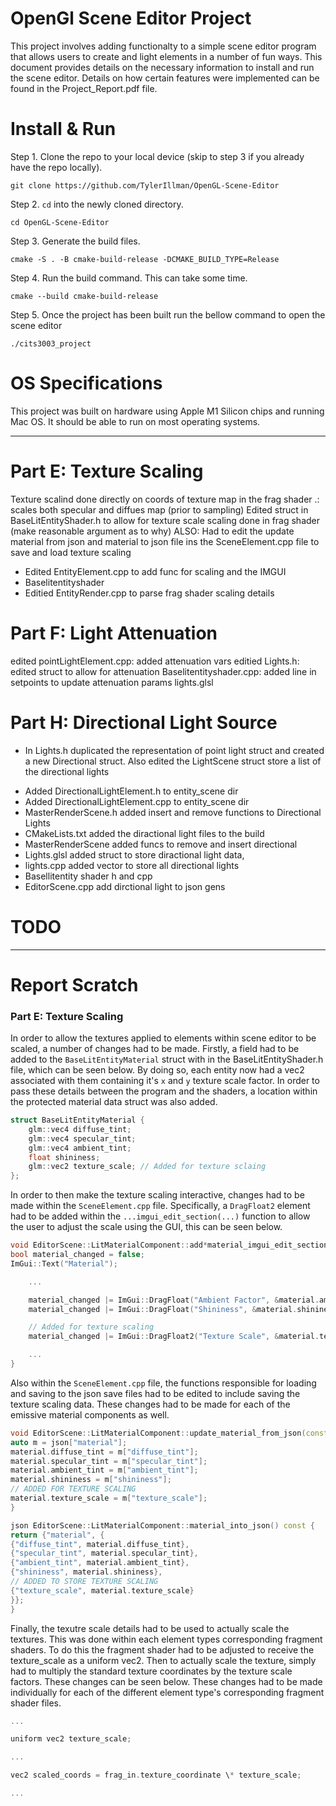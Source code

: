 # OpenGl Scene Editor Project

This project involves adding functionalty to a simple scene editor program that allows users to create and light elements in a number of fun ways. This document provides details on the necessary information to install and run the scene editor. Details on how certain features were implemented can be found in the Project_Report.pdf file.

# Install & Run

Step 1. Clone the repo to your local device (skip to step 3 if you already have the repo locally).

```
git clone https://github.com/TylerIllman/OpenGL-Scene-Editor
```

Step 2. `cd` into the newly cloned directory.

```
cd OpenGL-Scene-Editor
```

Step 3. Generate the build files.

```
cmake -S . -B cmake-build-release -DCMAKE_BUILD_TYPE=Release
```

Step 4. Run the build command. This can take some time.

```
cmake --build cmake-build-release
```

Step 5. Once the project has been built run the bellow command to open the scene editor

```
./cits3003_project
```

# OS Specifications

This project was built on hardware using Apple M1 Silicon chips and running Mac OS. It should be able to run on most operating systems.

---

# Part E: Texture Scaling

Texture scalind done directly on coords of texture map in the frag shader .: scales both specular and diffues map (prior to sampling)
Edited struct in BaseLitEntityShader.h to allow for texture scale
scaling done in frag shader (make reasonable argument as to why)
ALSO: Had to edit the update material from json and material to json file ins the SceneElement.cpp file to save and load texture scaling

- Edited EntityElement.cpp to add func for scaling and the IMGUI
- Baselitentityshader
- Editied EntityRender.cpp to parse frag shader scaling details

# Part F: Light Attenuation

edited pointLightElement.cpp: added attenuation vars
editied Lights.h: edited struct to allow for attenuation
Baselitentityshader.cpp: added line in setpoints to update attenuation params
lights.glsl

# Part H: Directional Light Source

- In Lights.h duplicated the representation of point light struct and created a new Directional struct. Also edited the LightScene struct store a list of the directional lights
<!-- - Lights.cpp -->
- Added DirectionalLightElement.h to entity_scene dir
- Added DirectionalLightElement.cpp to entity_scene dir
- MasterRenderScene.h added insert and remove functions to Directional Lights
- CMakeLists.txt added the diractional light files to the build
- MasterRenderScene added funcs to remove and insert directional
- Lights.glsl added struct to store diractional light data,
- lights.cpp added vector to store all directional lights
- Basellitentity shader h and cpp
- EditorScene.cpp add dirctional light to json gens

# TODO

---

# Report Scratch

### Part E: Texture Scaling

In order to allow the textures applied to elements within scene editor to be scaled, a number of changes had to be made. Firstly, a field had to be added to the `BaseLitEntityMaterial` struct with in the BaseLitEntityShader.h file, which can be seen below. By doing so, each entity now had a vec2 associated with them containing it's `x` and `y` texture scale factor. In order to pass these details between the program and the shaders, a location within the protected material data struct was also added.

```c++
struct BaseLitEntityMaterial {
    glm::vec4 diffuse_tint;
    glm::vec4 specular_tint;
    glm::vec4 ambient_tint;
    float shininess;
    glm::vec2 texture_scale; // Added for texture sclaing
};
```

In order to then make the texture scaling interactive, changes had to be made within the `SceneElement.cpp` file. Specifically, a `DragFloat2` element had to be added within the `...imgui_edit_section(...)` function to allow the user to adjust the scale using the GUI, this can be seen below.

```c++
void EditorScene::LitMaterialComponent::add*material_imgui_edit_section(MasterRenderScene& /\_render_scene*/, const SceneContext& /_scene_context_/) {
bool material_changed = false;
ImGui::Text("Material");

    ...

    material_changed |= ImGui::DragFloat("Ambient Factor", &material.ambient_tint[3], 0.01f, 0.0f, FLT_MAX);
    material_changed |= ImGui::DragFloat("Shininess", &material.shininess, 0.3f, 0.0f, FLT_MAX);

    // Added for texture scaling
    material_changed |= ImGui::DragFloat2("Texture Scale", &material.texture_scale.x, 0.01f, 0, FLT_MAX);

    ...
}
```

Also within the `SceneElement.cpp` file, the functions responsible for loading and saving to the json save files had to be edited to include saving the texture scaling data. These changes had to be made for each of the emissive material components as well.

```C++
void EditorScene::LitMaterialComponent::update_material_from_json(const json& json) {
auto m = json["material"];
material.diffuse_tint = m["diffuse_tint"];
material.specular_tint = m["specular_tint"];
material.ambient_tint = m["ambient_tint"];
material.shininess = m["shininess"];
// ADDED FOR TEXTURE SCALING
material.texture_scale = m["texture_scale"];
}

json EditorScene::LitMaterialComponent::material_into_json() const {
return {"material", {
{"diffuse_tint", material.diffuse_tint},
{"specular_tint", material.specular_tint},
{"ambient_tint", material.ambient_tint},
{"shininess", material.shininess},
// ADDED TO STORE TEXTURE SCALING
{"texture_scale", material.texture_scale}
}};
}
```

Finally, the texutre scale details had to be used to actually scale the textures. This was done within each element types corresponding fragment shaders. To do this the fragment shader had to be adjusted to receive the texture_scale as a uniform vec2. Then to actually scale the texture, simply had to multiply the standard texture coordinates by the texture scale factors. These changes can be seen below. These changes had to be made individually for each of the different element type's corresponding fragment shader files.

```C++
...

uniform vec2 texture_scale;

...

vec2 scaled_coords = frag_in.texture_coordinate \* texture_scale;

...
```

